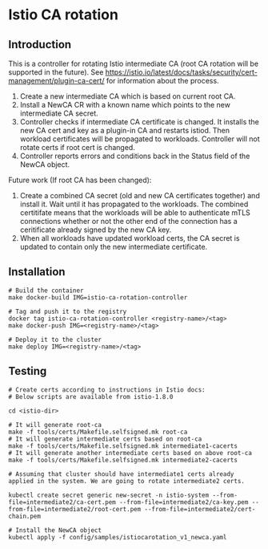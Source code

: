 # Istio CA rotation

## Introduction

This is a controller for rotating Istio intermediate CA (root CA
rotation will be supported in the future). See
https://istio.io/latest/docs/tasks/security/cert-management/plugin-ca-cert/
for information about the process.

  1. Create a new intermediate CA which is based on current root CA.
  2. Install a NewCA CR with a known name which points to the new
     intermediate CA secret.
  3. Controller checks if intermediate CA certificate is changed. It
     installs the new CA cert and key as a plugin-in CA and restarts
     istiod. Then workload certificates will be propagated to workloads.
     Controller will not rotate certs if root cert is changed.
  4. Controller reports errors and conditions back in the Status field
     of the NewCA object.

Future work (If root CA has been changed):

  1. Create a combined CA secret (old and new CA certificates together)
     and install it. Wait until it has propagated to the workloads. The
     combined certitifate means that the workloads will be able to
     authenticate mTLS connections whether or not the other end of the
     connection has a ceritificate already signed by the new CA key.
  2. When all workloads have updated workload certs, the CA secret is
     updated to contain only the new intermediate certificate.

## Installation

    # Build the container
    make docker-build IMG=istio-ca-rotation-controller
    
    # Tag and push it to the registry
    docker tag istio-ca-rotation-controller <registry-name>/<tag>
    make docker-push IMG=<registry-name>/<tag>
    
    # Deploy it to the cluster
    make deploy IMG=<registry-name>/<tag>

## Testing

    # Create certs according to instructions in Istio docs:
    # Below scripts are available from istio-1.8.0

    cd <istio-dir>

    # It will generate root-ca
    make -f tools/certs/Makefile.selfsigned.mk root-ca
    # It will generate intermediate certs based on root-ca
    make -f tools/certs/Makefile.selfsigned.mk intermediate1-cacerts
    # It will generate another intermediate certs based on above root-ca
    make -f tools/certs/Makefile.selfsigned.mk intermediate2-cacerts

    # Assuming that cluster should have intermediate1 certs already applied in the system. We are going to rotate intermediate2 certs.

    kubectl create secret generic new-secret -n istio-system --from-file=intermediate2/ca-cert.pem --from-file=intermediate2/ca-key.pem --from-file=intermediate2/root-cert.pem --from-file=intermediate2/cert-chain.pem
    
    # Install the NewCA object
    kubectl apply -f config/samples/istiocarotation_v1_newca.yaml
